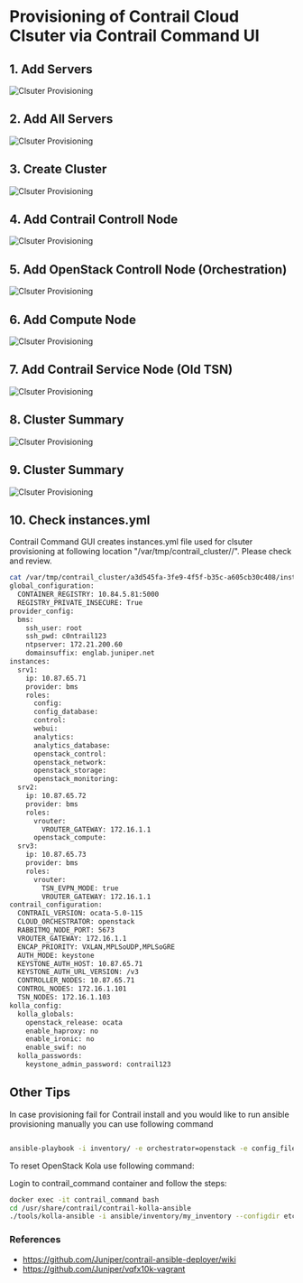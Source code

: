 # Provisioning of Contrail Cloud Clsuter via Contrail Command UI


## 1. Add Servers

![Clsuter Provisioning](/cfm-1vqfx-5srv/docs/images/Add-Server-01.png)

## 2. Add All Servers

![Clsuter Provisioning](/cfm-1vqfx-5srv/docs/images/Add-Servers-All.png)

## 3. Create Cluster

![Clsuter Provisioning](/cfm-1vqfx-5srv/docs/images/Create-Cluster.png)

## 4. Add Contrail Controll Node

![Clsuter Provisioning](/cfm-1vqfx-5srv/docs/images/Add-Contrail-Control-Node.png)

## 5. Add OpenStack Controll Node (Orchestration)

![Clsuter Provisioning](/cfm-1vqfx-5srv/docs/images/Add-OpenStack-Control-Node.png)

## 6. Add Compute Node

![Clsuter Provisioning](/cfm-1vqfx-5srv/docs/images/Add-Compute-Node.png)


## 7. Add Contrail Service Node (Old TSN)

![Clsuter Provisioning](/cfm-1vqfx-5srv/docs/images/Add-Contrail-Service-Node.png)


## 8. Cluster Summary

![Clsuter Provisioning](/cfm-1vqfx-5srv/docs/images/cluster-Summary.png)

## 9. Cluster Summary

![Clsuter Provisioning](/cfm-1vqfx-5srv/docs/images/Cluster-Provisioning-Started.png)


## 10. Check instances.yml

Contrail Command GUI creates instances.yml file used for clsuter provisioning at following location "/var/tmp/contrail_cluster/<Cluster-UUID>/". Please check and review.

```bash
cat /var/tmp/contrail_cluster/a3d545fa-3fe9-4f5f-b35c-a605cb30c408/instances.yml
global_configuration:
  CONTAINER_REGISTRY: 10.84.5.81:5000
  REGISTRY_PRIVATE_INSECURE: True
provider_config:
  bms:
    ssh_user: root
    ssh_pwd: c0ntrail123
    ntpserver: 172.21.200.60
    domainsuffix: englab.juniper.net
instances:
  srv1:
    ip: 10.87.65.71
    provider: bms
    roles:
      config:
      config_database:
      control:
      webui:
      analytics:
      analytics_database:
      openstack_control:
      openstack_network:
      openstack_storage:
      openstack_monitoring:
  srv2:
    ip: 10.87.65.72
    provider: bms
    roles:
      vrouter:
        VROUTER_GATEWAY: 172.16.1.1
      openstack_compute:
  srv3:
    ip: 10.87.65.73
    provider: bms
    roles:
      vrouter:
        TSN_EVPN_MODE: true
        VROUTER_GATEWAY: 172.16.1.1
contrail_configuration:
  CONTRAIL_VERSION: ocata-5.0-115
  CLOUD_ORCHESTRATOR: openstack
  RABBITMQ_NODE_PORT: 5673
  VROUTER_GATEWAY: 172.16.1.1
  ENCAP_PRIORITY: VXLAN,MPLSoUDP,MPLSoGRE
  AUTH_MODE: keystone
  KEYSTONE_AUTH_HOST: 10.87.65.71
  KEYSTONE_AUTH_URL_VERSION: /v3
  CONTROLLER_NODES: 10.87.65.71
  CONTROL_NODES: 172.16.1.101
  TSN_NODES: 172.16.1.103
kolla_config:
  kolla_globals:
    openstack_release: ocata
    enable_haproxy: no
    enable_ironic: no
    enable_swif: no
  kolla_passwords:
    keystone_admin_password: contrail123

 ```

## Other Tips

In case provisioning fail for Contrail install and you would like to run ansible provisioning manually you can use following command

```bash

ansible-playbook -i inventory/ -e orchestrator=openstack -e config_file=/var/tmp/contrail_cluster/<Cluseter-UUID>/instances.yml playbooks/install_contrail.yml
 ```

To reset OpenStack Kola use following command:

Login to contrail_command container and follow the steps:

```bash
docker exec -it contrail_command bash
cd /usr/share/contrail/contrail-kolla-ansible
./tools/kolla-ansible -i ansible/inventory/my_inventory --configdir etc/kolla --passwords etc/kolla/passwords.yml destroy --yes-i-really-really-mean-it
 ```


### References

* <https://github.com/Juniper/contrail-ansible-deployer/wiki>
* <https://github.com/Juniper/vqfx10k-vagrant>